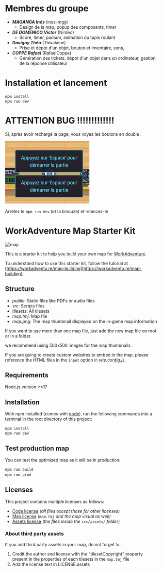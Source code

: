 # Membres du groupe
- ***MAGANGA Inès*** (ines-mgg)
  - Design de la map, popup des composants, timer
- ***DE DOMENICO Victor*** (Nirdeo)
  - Score, timer, podium, animation du tapis roulant
- ***Davigny Théo*** (Thivalaine)
  - Prise et dépot d'un objet, bouton et inventaire, sons, 
- ***COPPE Rafael*** (RafaelCoppe)
  - Génération des tickets, dépot d'un objet dans un ordinateur, gestion de la réponse utilisateur

# Installation et lancement
```shell
npm install
npm run dev
```

# ATTENTION BUG !!!!!!!!!!!!!
Si, après avoir rechargé la page, vous voyez les boutons en double : 

![img.png](bug.png)

Arrètez le ```npm run dev``` (et la binouze) et relancez-le

# WorkAdventure Map Starter Kit

![map](./map.png)

This is a starter kit to help you build your own map for [WorkAdventure](https://workadventu.re).

To understand how to use this starter kit, follow the tutorial at [https://workadventu.re/map-building](https://workadventu.re/map-building).

## Structure
* *public*: Static files like PDFs or audio files
* *src*: Scripts files
* *tilesets*: All tilesets
* *map.tmj*: Map file
* *map.png*: The map thumbnail displayed on the in-game map information

If you want to use more than one map file, just add the new map file on root or in a folder.

we recommend using 500x500 images for the map thumbnails.

If you are going to create custom websites to embed in the map, please reference the HTML files in the `input` option in *vite.config.js*.

## Requirements

Node.js version >=17

## Installation

With npm installed (comes with [node](https://nodejs.org/en/)), run the following commands into a terminal in the root directory of this project:

```shell
npm install
npm run dev
```

## Test production map

You can test the optimized map as it will be in production:
```sh
npm run build
npm run prod
```

## Licenses

This project contains multiple licenses as follows:

* [Code license](./LICENSE.code) *(all files except those for other licenses)*
* [Map license](./LICENSE.map) *(`map.tmj` and the map visual as well)*
* [Assets license](./LICENSE.assets) *(the files inside the `src/assets/` folder)*

### About third party assets

If you add third party assets in your map, do not forget to:
1. Credit the author and license with the "tilesetCopyright" property present in the properties of each tilesets in the `map.tmj` file
2. Add the license text in LICENSE.assets
